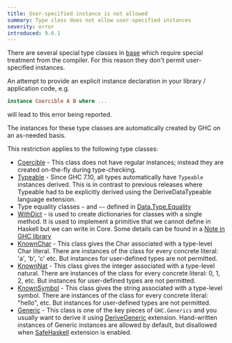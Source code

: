 ```yaml
---
title: User-specified instance is not allowed
summary: Type class does not allow user-specified instances
severity: error
introduced: 9.6.1
---
```


There are several special type classes in [base](https://hackage.haskell.org/package/base) which require special treatment from the compiler. For this reason they don't permit user-specified instances.

An attempt to provide an explicit instance declaration in your library / application code, e.g.
```haskell
instance Coercible A B where ...
```
will lead to this error being reported.

The instances for these type classes are automatically created by GHC on an as-needed basis.

This restriction applies to the following type classes:

- [Coercible](https://hackage.haskell.org/package/base/docs/Data-Coerce.html#t:Coercible) - This class does not have regular instances; instead they are created on-the-fly during type-checking.
- [Typeable](https://hackage.haskell.org/package/base/docs/Type-Reflection.html#t:Typeable) - Since GHC 7.10, all types automatically have `Typeable` instances derived. This is in contrast to previous releases where Typeable had to be explicitly derived using the DeriveDataTypeable language extension.
- Type equality classes `~` and `~~` defined in [Data.Type.Equality](https://hackage.haskell.org/package/base/docs/Data-Type-Equality.html)
- [WithDict](https://hackage.haskell.org/package/base/docs/GHC-Exts.html#t:WithDict) - is used to create dictionaries for classes with a single method. It is used to implement a primitive that we cannot define in Haskell but we can write in Core. Some details can be found in a [Note in GHC library](https://hackage.haskell.org/package/ghc-9.6.1/docs/src/GHC.Tc.Instance.Class.html#line-493)
- [KnownChar](https://hackage.haskell.org/package/base/docs/GHC-TypeLits.html#t:KnownChar) - This class gives the Char associated with a type-level Char literal. There are instances of the class for every concrete literal: 'a', 'b', 'c' etc. But instances for user-defined types are not permitted.
- [KnownNat](https://hackage.haskell.org/package/base/docs/GHC-TypeNats.html#t:KnownNat) - This class gives the integer associated with a type-level natural. There are instances of the class for every concrete literal: 0, 1, 2, etc. But instances for user-defined types are not permitted.
- [KnownSymbol](https://hackage.haskell.org/package/base/docs/GHC-TypeLits.html#t:KnownSymbol) - This class gives the string associated with a type-level symbol. There are instances of the class for every concrete literal: "hello", etc. But instances for user-defined types are not permitted.
- [Generic](https://hackage.haskell.org/package/base/docs/GHC-Generics.html#t:Generic) - This class is one of the key pieces of `GHC.Generics` and you usually want to derive it using [DeriveGeneric](https://downloads.haskell.org/ghc/latest/docs/users_guide/exts/generics.html#extension-DeriveGeneric) extension. Hand-written instances of Generic instances are allowed by default, but disallowed when [SafeHaskell](https://ghc.gitlab.haskell.org/ghc/doc/users_guide/exts/safe_haskell.html) extension is enabled.

